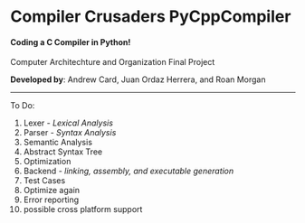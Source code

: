 # Compiler Crusaders PyCppCompiler
#### Coding a C Compiler in Python!
Computer Architechture and Organization Final Project

**Developed by**: Andrew Card, Juan Ordaz Herrera, and Roan Morgan



<hr>

To Do:
1. Lexer - _Lexical Analysis_
2. Parser - _Syntax Analysis_
3. Semantic Analysis
4. Abstract Syntax Tree
5. Optimization
6. Backend - _linking, assembly, and executable generation_
7. Test Cases
8. Optimize again
9. Error reporting
10. possible cross platform support

